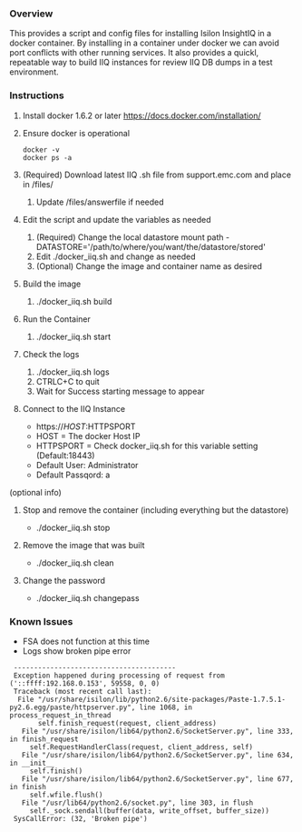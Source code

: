 ### Overview
This provides a script and config files for installing Isilon InsightIQ in a docker container. By installing in a container under docker we can avoid port conflicts with other running services. It also provides a quickl, repeatable way to build IIQ instances for review IIQ DB dumps in a test environment.


### Instructions
1. Install docker 1.6.2 or later
	https://docs.docker.com/installation/
2. Ensure docker is operational
	```
	docker -v
	docker ps -a
	```
3. (Required) Download latest IIQ .sh file from support.emc.com and place in /files/
   1. Update /files/answerfile if needed
4. Edit the script and update the variables as needed
   1. (Required) Change the local datastore mount path - DATASTORE='/path/to/where/you/want/the/datastore/stored'
   2. Edit ./docker_iiq.sh and change as needed
   3. (Optional) Change the image and container name as desired
   
5. Build the image
   1. ./docker_iiq.sh build

6. Run the Container
   1. ./docker_iiq.sh start
   
7. Check the logs
   1. ./docker_iiq.sh logs
   2. CTRLC+C to quit
   3. Wait for Success starting message to appear

8. Connect to the IIQ Instance
   * https://$HOST:$HTTPSPORT
   * HOST = The docker Host IP
   * HTTPSPORT = Check docker_iiq.sh for this variable setting (Default:18443)
   * Default User: Administrator
   * Default Passqord: a
 
 (optional info)
 
1. Stop and remove the container (including everything but the datastore)
   * ./docker_iiq.sh stop

2. Remove the image that was built
   * ./docker_iiq.sh clean
3. Change the password
   * ./docker_iiq.sh changepass

### Known Issues
   * FSA does not function at this time
   * Logs show broken pipe error
   ```
	----------------------------------------
	Exception happened during processing of request from ('::ffff:192.168.0.153', 59558, 0, 0)
	Traceback (most recent call last):
	 File "/usr/share/isilon/lib/python2.6/site-packages/Paste-1.7.5.1-py2.6.egg/paste/httpserver.py", line 1068, in process_request_in_thread
          self.finish_request(request, client_address)
	  File "/usr/share/isilon/lib64/python2.6/SocketServer.py", line 333, in finish_request
	    self.RequestHandlerClass(request, client_address, self)
	  File "/usr/share/isilon/lib64/python2.6/SocketServer.py", line 634, in __init__
	    self.finish()
	  File "/usr/share/isilon/lib64/python2.6/SocketServer.py", line 677, in finish
	    self.wfile.flush()
	  File "/usr/lib64/python2.6/socket.py", line 303, in flush
	    self._sock.sendall(buffer(data, write_offset, buffer_size))
	SysCallError: (32, 'Broken pipe')
   ```
